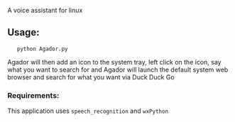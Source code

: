A voice assistant for linux

## Usage:
```
   python Agador.py
```
Agador will then add an icon to the system tray, left click on the icon, say what you want to search for
and Agador will launch the default system web browser and search for what you want via Duck Duck Go

### Requirements:

This application uses `speech_recognition` and `wxPython`

